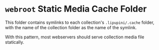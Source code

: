 `webroot` Static Media Cache Folder
===================================

This folder contains symlinks to each collection's `.lipupini/.cache` folder, with the name of the collection folder as the name of the symlink.

With this pattern, most webservers should serve collection media file statically.
